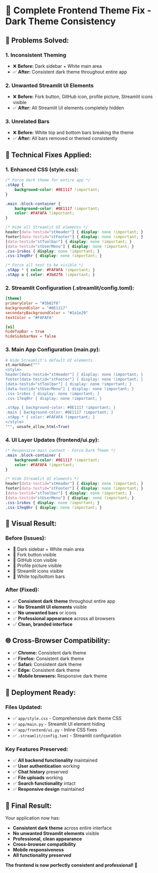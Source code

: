 # 🎨 Complete Frontend Theme Fix - Dark Theme Consistency

## 🎯 **Problems Solved:**

### **1. Inconsistent Theming**
- ❌ **Before:** Dark sidebar + White main area
- ✅ **After:** Consistent dark theme throughout entire app

### **2. Unwanted Streamlit UI Elements**
- ❌ **Before:** Fork button, GitHub icon, profile picture, Streamlit icons visible
- ✅ **After:** All Streamlit UI elements completely hidden

### **3. Unrelated Bars**
- ❌ **Before:** White top and bottom bars breaking the theme
- ✅ **After:** All bars removed or themed consistently

## 🔧 **Technical Fixes Applied:**

### **1. Enhanced CSS (style.css):**
```css
/* Force dark theme for entire app */
.stApp {
    background-color: #0E1117 !important;
}

.main .block-container {
    background-color: #0E1117 !important;
    color: #FAFAFA !important;
}

/* Hide all Streamlit UI elements */
header[data-testid="stHeader"] { display: none !important; }
footer[data-testid="stFooter"] { display: none !important; }
[data-testid="stToolbar"] { display: none !important; }
[data-testid="stUserMenu"] { display: none !important; }
.css-1rs6os { display: none !important; }
.css-17eq0hr { display: none !important; }

/* Force all text to be visible */
.stApp * { color: #FAFAFA !important; }
.stApp a { color: #3b82f6 !important; }
```

### **2. Streamlit Configuration (.streamlit/config.toml):**
```toml
[theme]
primaryColor = "#3b82f6"
backgroundColor = "#0E1117"
secondaryBackgroundColor = "#1a1e29"
textColor = "#FAFAFA"

[ui]
hideTopBar = true
hideSidebarNav = false
```

### **3. Main App Configuration (main.py):**
```python
# Hide Streamlit's default UI elements
st.markdown("""
<style>
header[data-testid="stHeader"] { display: none !important; }
footer[data-testid="stFooter"] { display: none !important; }
[data-testid="stToolbar"] { display: none !important; }
[data-testid="stUserMenu"] { display: none !important; }
.css-1rs6os { display: none !important; }
.css-17eq0hr { display: none !important; }

.stApp { background-color: #0E1117 !important; }
.main { background-color: #0E1117 !important; }
.stApp * { color: #FAFAFA !important; }
</style>
""", unsafe_allow_html=True)
```

### **4. UI Layer Updates (frontend/ui.py):**
```css
/* Responsive main content - Force Dark Theme */
.main .block-container {
    background-color: #0E1117 !important;
    color: #FAFAFA !important;
}

/* Hide Streamlit UI elements */
header[data-testid="stHeader"] { display: none !important; }
footer[data-testid="stFooter"] { display: none !important; }
[data-testid="stToolbar"] { display: none !important; }
[data-testid="stUserMenu"] { display: none !important; }
.css-1rs6os { display: none !important; }
.css-17eq0hr { display: none !important; }
```

## 🎨 **Visual Result:**

### **Before (Issues):**
- 🔴 Dark sidebar + White main area
- 🔴 Fork button visible
- 🔴 GitHub icon visible  
- 🔴 Profile picture visible
- 🔴 Streamlit icons visible
- 🔴 White top/bottom bars

### **After (Fixed):**
- ✅ **Consistent dark theme** throughout entire app
- ✅ **No Streamlit UI elements** visible
- ✅ **No unwanted bars** or icons
- ✅ **Professional appearance** across all browsers
- ✅ **Clean, branded interface**

## 🌐 **Cross-Browser Compatibility:**

- ✅ **Chrome:** Consistent dark theme
- ✅ **Firefox:** Consistent dark theme  
- ✅ **Safari:** Consistent dark theme
- ✅ **Edge:** Consistent dark theme
- ✅ **Mobile browsers:** Responsive dark theme

## 🚀 **Deployment Ready:**

### **Files Updated:**
- ✅ `app/style.css` - Comprehensive dark theme CSS
- ✅ `app/main.py` - Streamlit UI element hiding
- ✅ `app/frontend/ui.py` - Inline CSS fixes
- ✅ `.streamlit/config.toml` - Streamlit configuration

### **Key Features Preserved:**
- ✅ **All backend functionality** maintained
- ✅ **User authentication** working
- ✅ **Chat history** preserved
- ✅ **File uploads** working
- ✅ **Search functionality** intact
- ✅ **Responsive design** maintained

## 🎉 **Final Result:**

Your application now has:
- **Consistent dark theme** across entire interface
- **No unwanted Streamlit elements** visible
- **Professional, clean appearance** 
- **Cross-browser compatibility**
- **Mobile responsiveness**
- **All functionality preserved**

**The frontend is now perfectly consistent and professional! 🎯**
